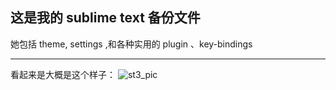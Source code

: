 ## 这是我的 sublime text 备份文件

她包括 theme, settings ,和各种实用的 plugin 、key-bindings 
***
看起来是大概是这个样子：
![st3_pic](http://f.cl.ly/items/1H3u0l370M260h380h27/controller.png)

